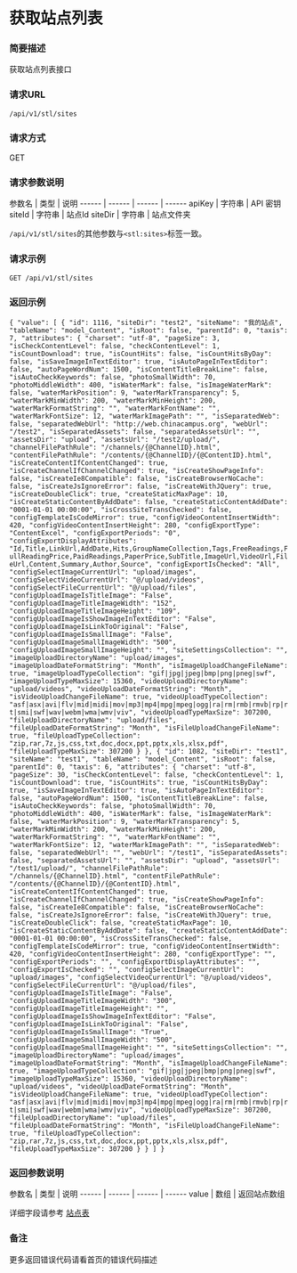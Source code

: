 # 获取站点列表

### 简要描述

获取站点列表接口

### 请求URL

`
/api/v1/stl/sites
`

### 请求方式

GET

### 请求参数说明

参数名  | 类型  | 说明
------  | ------  | ------  | ------
apiKey | 字符串 | API 密钥
siteId | 字符串 | 站点Id
siteDir | 字符串 | 站点文件夹

`/api/v1/stl/sites`的其他参数与`<stl:sites>`标签一致。

### 请求示例

`
GET /api/v1/stl/sites
`

### 返回示例

`
{
  "value": [
    {
      "id": 1116,
      "siteDir": "test2",
      "siteName": "我的站点",
      "tableName": "model_Content",
      "isRoot": false,
      "parentId": 0,
      "taxis": 7,
      "attributes": {
        "charset": "utf-8",
        "pageSize": 3,
        "isCheckContentLevel": false,
        "checkContentLevel": 1,
        "isCountDownload": true,
        "isCountHits": false,
        "isCountHitsByDay": false,
        "isSaveImageInTextEditor": true,
        "isAutoPageInTextEditor": false,
        "autoPageWordNum": 1500,
        "isContentTitleBreakLine": false,
        "isAutoCheckKeywords": false,
        "photoSmallWidth": 70,
        "photoMiddleWidth": 400,
        "isWaterMark": false,
        "isImageWaterMark": false,
        "waterMarkPosition": 9,
        "waterMarkTransparency": 5,
        "waterMarkMinWidth": 200,
        "waterMarkMinHeight": 200,
        "waterMarkFormatString": "",
        "waterMarkFontName": "",
        "waterMarkFontSize": 12,
        "waterMarkImagePath": "",
        "isSeparatedWeb": false,
        "separatedWebUrl": "http://web.chinacampus.org",
        "webUrl": "/test2",
        "isSeparatedAssets": false,
        "separatedAssetsUrl": "",
        "assetsDir": "upload",
        "assetsUrl": "/test2/upload/",
        "channelFilePathRule": "/channels/{@ChannelID}.html",
        "contentFilePathRule": "/contents/{@ChannelID}/{@ContentID}.html",
        "isCreateContentIfContentChanged": true,
        "isCreateChannelIfChannelChanged": true,
        "isCreateShowPageInfo": false,
        "isCreateIe8Compatible": false,
        "isCreateBrowserNoCache": false,
        "isCreateJsIgnoreError": false,
        "isCreateWithJQuery": true,
        "isCreateDoubleClick": true,
        "createStaticMaxPage": 10,
        "isCreateStaticContentByAddDate": false,
        "createStaticContentAddDate": "0001-01-01 00:00:00",
        "isCrossSiteTransChecked": false,
        "configTemplateIsCodeMirror": true,
        "configVideoContentInsertWidth": 420,
        "configVideoContentInsertHeight": 280,
        "configExportType": "ContentExcel",
        "configExportPeriods": "0",
        "configExportDisplayAttributes": "Id,Title,LinkUrl,AddDate,Hits,GroupNameCollection,Tags,FreeReadings,FullReadingPrice,PaidReadings,PaperPrice,SubTitle,ImageUrl,VideoUrl,FileUrl,Content,Summary,Author,Source",
        "configExportIsChecked": "All",
        "configSelectImageCurrentUrl": "upload/images",
        "configSelectVideoCurrentUrl": "@/upload/videos",
        "configSelectFileCurrentUrl": "@/upload/files",
        "configUploadImageIsTitleImage": "False",
        "configUploadImageTitleImageWidth": "152",
        "configUploadImageTitleImageHeight": "109",
        "configUploadImageIsShowImageInTextEditor": "False",
        "configUploadImageIsLinkToOriginal": "False",
        "configUploadImageIsSmallImage": "False",
        "configUploadImageSmallImageWidth": "500",
        "configUploadImageSmallImageHeight": "",
        "siteSettingsCollection": "",
        "imageUploadDirectoryName": "upload/images",
        "imageUploadDateFormatString": "Month",
        "isImageUploadChangeFileName": true,
        "imageUploadTypeCollection": "gif|jpg|jpeg|bmp|png|pneg|swf",
        "imageUploadTypeMaxSize": 15360,
        "videoUploadDirectoryName": "upload/videos",
        "videoUploadDateFormatString": "Month",
        "isVideoUploadChangeFileName": true,
        "videoUploadTypeCollection": "asf|asx|avi|flv|mid|midi|mov|mp3|mp4|mpg|mpeg|ogg|ra|rm|rmb|rmvb|rp|rt|smi|swf|wav|webm|wma|wmv|viv",
        "videoUploadTypeMaxSize": 307200,
        "fileUploadDirectoryName": "upload/files",
        "fileUploadDateFormatString": "Month",
        "isFileUploadChangeFileName": true,
        "fileUploadTypeCollection": "zip,rar,7z,js,css,txt,doc,docx,ppt,pptx,xls,xlsx,pdf",
        "fileUploadTypeMaxSize": 307200
      }
    },
    {
      "id": 1082,
      "siteDir": "test1",
      "siteName": "test1",
      "tableName": "model_Content",
      "isRoot": false,
      "parentId": 0,
      "taxis": 6,
      "attributes": {
        "charset": "utf-8",
        "pageSize": 30,
        "isCheckContentLevel": false,
        "checkContentLevel": 1,
        "isCountDownload": true,
        "isCountHits": true,
        "isCountHitsByDay": true,
        "isSaveImageInTextEditor": true,
        "isAutoPageInTextEditor": false,
        "autoPageWordNum": 1500,
        "isContentTitleBreakLine": false,
        "isAutoCheckKeywords": false,
        "photoSmallWidth": 70,
        "photoMiddleWidth": 400,
        "isWaterMark": false,
        "isImageWaterMark": false,
        "waterMarkPosition": 9,
        "waterMarkTransparency": 5,
        "waterMarkMinWidth": 200,
        "waterMarkMinHeight": 200,
        "waterMarkFormatString": "",
        "waterMarkFontName": "",
        "waterMarkFontSize": 12,
        "waterMarkImagePath": "",
        "isSeparatedWeb": false,
        "separatedWebUrl": "",
        "webUrl": "/test1",
        "isSeparatedAssets": false,
        "separatedAssetsUrl": "",
        "assetsDir": "upload",
        "assetsUrl": "/test1/upload/",
        "channelFilePathRule": "/channels/{@ChannelID}.html",
        "contentFilePathRule": "/contents/{@ChannelID}/{@ContentID}.html",
        "isCreateContentIfContentChanged": true,
        "isCreateChannelIfChannelChanged": true,
        "isCreateShowPageInfo": false,
        "isCreateIe8Compatible": false,
        "isCreateBrowserNoCache": false,
        "isCreateJsIgnoreError": false,
        "isCreateWithJQuery": true,
        "isCreateDoubleClick": false,
        "createStaticMaxPage": 10,
        "isCreateStaticContentByAddDate": false,
        "createStaticContentAddDate": "0001-01-01 00:00:00",
        "isCrossSiteTransChecked": false,
        "configTemplateIsCodeMirror": true,
        "configVideoContentInsertWidth": 420,
        "configVideoContentInsertHeight": 280,
        "configExportType": "",
        "configExportPeriods": "",
        "configExportDisplayAttributes": "",
        "configExportIsChecked": "",
        "configSelectImageCurrentUrl": "upload/images",
        "configSelectVideoCurrentUrl": "@/upload/videos",
        "configSelectFileCurrentUrl": "@/upload/files",
        "configUploadImageIsTitleImage": "False",
        "configUploadImageTitleImageWidth": "300",
        "configUploadImageTitleImageHeight": "",
        "configUploadImageIsShowImageInTextEditor": "False",
        "configUploadImageIsLinkToOriginal": "False",
        "configUploadImageIsSmallImage": "True",
        "configUploadImageSmallImageWidth": "500",
        "configUploadImageSmallImageHeight": "",
        "siteSettingsCollection": "",
        "imageUploadDirectoryName": "upload/images",
        "imageUploadDateFormatString": "Month",
        "isImageUploadChangeFileName": true,
        "imageUploadTypeCollection": "gif|jpg|jpeg|bmp|png|pneg|swf",
        "imageUploadTypeMaxSize": 15360,
        "videoUploadDirectoryName": "upload/videos",
        "videoUploadDateFormatString": "Month",
        "isVideoUploadChangeFileName": true,
        "videoUploadTypeCollection": "asf|asx|avi|flv|mid|midi|mov|mp3|mp4|mpg|mpeg|ogg|ra|rm|rmb|rmvb|rp|rt|smi|swf|wav|webm|wma|wmv|viv",
        "videoUploadTypeMaxSize": 307200,
        "fileUploadDirectoryName": "upload/files",
        "fileUploadDateFormatString": "Month",
        "isFileUploadChangeFileName": true,
        "fileUploadTypeCollection": "zip,rar,7z,js,css,txt,doc,docx,ppt,pptx,xls,xlsx,pdf",
        "fileUploadTypeMaxSize": 307200
      }
    }
  ]
}
`

### 返回参数说明

参数名  | 类型  | 说明
------  | ------  | ------  | ------
value | 数组 | 返回站点数组

详细字段请参考 [站点表](https://docs.siteserver.cn/model#/siteserver_Site)

### 备注

更多返回错误代码请看首页的错误代码描述